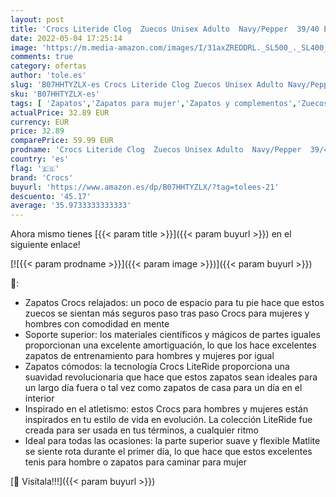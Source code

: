 ```yaml
---
layout: post
title: 'Crocs Literide Clog  Zuecos Unisex Adulto  Navy/Pepper  39/40 EU'
date: 2022-05-04 17:25:14
image: 'https://m.media-amazon.com/images/I/31axZREDDRL._SL500_._SL400_.jpg'
comments: true
category: ofertas
author: 'tole.es'
slug: 'B07HHTYZLX-es Crocs Literide Clog Zuecos Unisex Adulto Navy/Pepper 39/40 EU'
sku: 'B07HHTYZLX-es'
tags: [ 'Zapatos','Zapatos para mujer','Zapatos y complementos','Zuecos de mujer','Zuecos y mules de mujer','crocs','zuecos','🇪🇸', ]
actualPrice: 32.89 EUR
currency: EUR
price: 32.89
comparePrice: 59.99 EUR
prodname: 'Crocs Literide Clog  Zuecos Unisex Adulto  Navy/Pepper  39/40 EU'
country: 'es'
flag: '🇪🇸'
brand: 'Crocs'
buyurl: 'https://www.amazon.es/dp/B07HHTYZLX/?tag=tolees-21'
descuento: '45.17'
average: '35.9733333333333'
---
```


Ahora mismo tienes [{{< param title >}}]({{< param buyurl >}}) en el siguiente enlace!

[![{{< param prodname >}}]({{< param image >}})]({{< param buyurl >}})

🔎:

- Zapatos Crocs relajados: un poco de espacio para tu pie hace que estos zuecos se sientan más seguros paso tras paso Crocs para mujeres y hombres con comodidad en mente
- Soporte superior: los materiales científicos y mágicos de partes iguales proporcionan una excelente amortiguación, lo que los hace excelentes zapatos de entrenamiento para hombres y mujeres por igual
- Zapatos cómodos: la tecnología Crocs LiteRide proporciona una suavidad revolucionaria que hace que estos zapatos sean ideales para un largo día fuera o tal vez como zapatos de casa para un día en el interior
- Inspirado en el atletismo: estos Crocs para hombres y mujeres están inspirados en tu estilo de vida en evolución. La colección LiteRide fue creada para ser usada en tus términos, a cualquier ritmo
- Ideal para todas las ocasiones: la parte superior suave y flexible Matlite se siente rota durante el primer día, lo que hace que estos excelentes tenis para hombre o zapatos para caminar para mujer

[🛒 Visítala!!!]({{< param buyurl >}})
